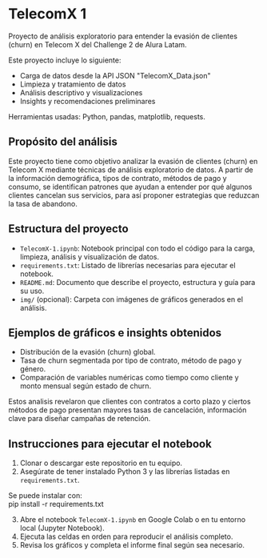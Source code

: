 # TelecomX 1

Proyecto de análisis exploratorio para entender la evasión de clientes (churn) en Telecom X del Challenge 2 de Alura Latam.

Este proyecto incluye lo siguiente:  
- Carga de datos desde la API JSON "TelecomX_Data.json"
- Limpieza y tratamiento de datos  
- Análisis descriptivo y visualizaciones  
- Insights y recomendaciones preliminares

Herramientas usadas: Python, pandas, matplotlib, requests.

## Propósito del análisis
Este proyecto tiene como objetivo analizar la evasión de clientes (churn) en Telecom X mediante técnicas de análisis exploratorio de datos. A partir de la información demográfica, tipos de contrato, métodos de pago y consumo, se identifican patrones que ayudan a entender por qué algunos clientes cancelan sus servicios, para así proponer estrategias que reduzcan la tasa de abandono.

## Estructura del proyecto

- `TelecomX-1.ipynb`: Notebook principal con todo el código para la carga, limpieza, análisis y visualización de datos.
- `requirements.txt`: Listado de librerías necesarias para ejecutar el notebook.
- `README.md`: Documento que describe el proyecto, estructura y guía para su uso.
- `img/` (opcional): Carpeta con imágenes de gráficos generados en el análisis.

## Ejemplos de gráficos e insights obtenidos
- Distribución de la evasión (churn) global.
- Tasa de churn segmentada por tipo de contrato, método de pago y género.
- Comparación de variables numéricas como tiempo como cliente y monto mensual según estado de churn.

Estos analisis revelaron que clientes con contratos a corto plazo y ciertos métodos de pago presentan mayores tasas de cancelación, información clave para diseñar campañas de retención.

## Instrucciones para ejecutar el notebook

1. Clonar o descargar este repositorio en tu equipo.
2. Asegúrate de tener instalado Python 3 y las librerías listadas en `requirements.txt`.
   
Se puede instalar con:  
pip install -r requirements.txt

3. Abre el notebook `TelecomX-1.ipynb` en Google Colab o en tu entorno local (Jupyter Notebook).  
4. Ejecuta las celdas en orden para reproducir el análisis completo.  
5. Revisa los gráficos y completa el informe final según sea necesario.

